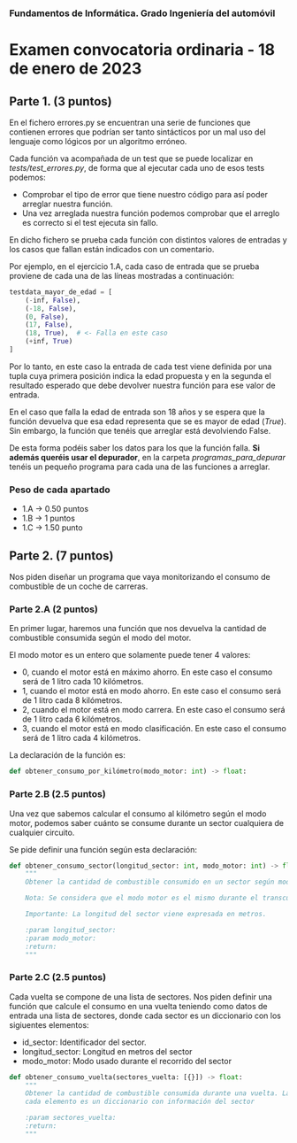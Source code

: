 ### Fundamentos de Informática. Grado Ingeniería del automóvil

# Examen convocatoria ordinaria - 18 de enero de 2023

## Parte 1. (3 puntos)

En el fichero errores.py se encuentran una serie de funciones que contienen errores que podrían ser tanto sintácticos por un mal uso del lenguaje como lógicos por un algoritmo erróneo.

Cada función va acompañada de un test que se puede localizar en *tests/test_errores.py*, de forma que al ejecutar cada uno de esos tests podemos:

* Comprobar el tipo de error que tiene nuestro código para así poder arreglar nuestra función.
* Una vez arreglada nuestra función podemos comprobar que el arreglo es correcto si el test ejecuta sin fallo.

En dicho fichero se prueba cada función con distintos valores de entradas y los casos que fallan están indicados con un comentario.

Por ejemplo, en el ejercicio 1.A, cada caso de entrada que se prueba proviene de cada una de las líneas mostradas a continuación:

```python
testdata_mayor_de_edad = [
    (-inf, False),
    (-18, False),
    (0, False),
    (17, False),
    (18, True),  # <- Falla en este caso
    (+inf, True)
]
```

Por lo tanto, en este caso la entrada de cada test viene definida por una tupla cuya primera posición indica la edad propuesta y en la segunda el resultado esperado que debe devolver nuestra función para ese valor de entrada.

En el caso que falla la edad de entrada son 18 años y se espera que la función devuelva que esa edad representa que se es mayor de edad (*True*). Sin embargo, la función que tenéis que arreglar está devolviendo False.

De esta forma podéis saber los datos para los que la función falla. **Si además queréis usar el depurador**, en la carpeta *programas_para_depurar* tenéis un pequeño programa para cada una de las funciones a arreglar.


### Peso de cada apartado

* 1.A -> 0.50 puntos
* 1.B -> 1 puntos
* 1.C -> 1.50 punto


## Parte 2.  (7 puntos)

Nos piden diseñar un programa que vaya monitorizando el consumo de combustible de un coche de carreras.

### Parte 2.A (2 puntos)
En primer lugar, haremos una función que nos devuelva la cantidad de combustible consumida según el modo del motor.

El modo motor es un entero que solamente puede tener 4 valores:
  * 0, cuando el motor está en máximo ahorro. En este caso el consumo será de 1 litro cada 10 kilómetros.
  * 1, cuando el motor está en modo ahorro. En este caso el consumo será de 1 litro cada 8 kilómetros.
  * 2, cuando el motor está en modo carrera. En este caso el consumo será de 1 litro cada 6 kilómetros.
  * 3, cuando el motor está en modo clasificación. En este caso el consumo será de 1 litro cada 4 kilómetros.

La declaración de la función es:

```python
def obtener_consumo_por_kilómetro(modo_motor: int) -> float:
```

### Parte 2.B (2.5 puntos)

Una vez que sabemos calcular el consumo al kilómetro según el modo motor, podemos saber cuánto se consume durante un sector cualquiera de cualquier circuito.

Se pide definir una función según esta declaración:

```python
def obtener_consumo_sector(longitud_sector: int, modo_motor: int) -> float:
    """
    Obtener la cantidad de combustible consumido en un sector según modo motor.

    Nota: Se considera que el modo motor es el mismo durante el transcurso de todo el sector

    Importante: La longitud del sector viene expresada en metros.

    :param longitud_sector:
    :param modo_motor:
    :return:
    """
```

### Parte 2.C (2.5 puntos)

Cada vuelta se compone de una lista de sectores. Nos piden definir una función que calcule el consumo en una vuelta teniendo como datos de entrada una lista de sectores, donde cada sector es un diccionario con los sigiuentes elementos:

* id_sector: Identificador del sector.
* longitud_sector: Longitud en metros del sector
* modo_motor: Modo usado durante el recorrido del sector

```python
def obtener_consumo_vuelta(sectores_vuelta: [{}]) -> float:
    """
    Obtener la cantidad de combustible consumida durante una vuelta. La vuelta viene representada por el parámetro sectores_vuelta, que es una lista en la que
    cada elemento es un diccionario con información del sector

    :param sectores_vuelta:
    :return:
    """
```